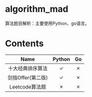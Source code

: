 # algorithm_mad
算法题目解析：主要使用Python、go语言。


# Contents
|  Name                  | Python      |  Go          | 
|  :----:                | :----:      |  :----:      |  
|  十大经典排序算法         |  ✓          |  ✗           |  
|  剑指Offer(第二版)       |  ✓          |  ✗           |
|  Leetcode算法题         |  ✗          |  ✗           |